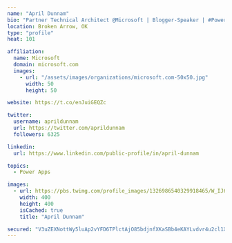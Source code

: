```yaml
---
name: "April Dunnam"
bio: "Partner Technical Architect @Microsoft | Blogger-Speaker | #PowerApps, #PowerAutomate, #Office365, #SharePoint | #WIT | #Karaoke Queen"
location: Broken Arrow, OK
type: "profile"
heat: 101

affiliation:
  name: Microsoft
  domain: microsoft.com
  images:
    - url: "/assets/images/organizations/microsoft.com-50x50.jpg"
      width: 50
      height: 50

website: https://t.co/enJuiGEQZc

twitter:
  username: aprildunnam
  url: https://twitter.com/aprildunnam
  followers: 6325

linkedin:
  url: https://www.linkedin.com/public-profile/in/april-dunnam

topics:
  - Power Apps

images:
  - url: https://pbs.twimg.com/profile_images/1326986540329918465/W_IJ6Ih2_400x400.jpg
    width: 400
    height: 400
    isCached: true
    title: "April Dunnam"

secured: "V3uZEXNottWy5luAp2vYFD6TPlctAjO85bdjnfXKaSBb4eKAYLvdvr4u2cl1XCrtAO5m4JS6ewdSpoZ0158sjGEs3ZKUP2k1TL9HEmszVYdMUL8YZFfKhg73BEkzOTYOlU7BPxQV+rX7PVyZxYEXptyd62RmyzKibRc67fW4CRnT3rXYgSnGBCN9qWFPY1aYQ09kOZI1Py6KV1kzV1kQrk1I0GWIB/ciCQrmXO/dh0i12ewsHRwMKbLSOzDLzKJQsLL62FNnTJ4qA4lSQVDihv5uRA+E5ykhE3OQevOFzdkN1bHkFqfQODaU+n2LcDaiNSIO2Gnd66qOmbM62PaFJO4jYZJiD1SDKwPp8qJzffRVSKPudKNgzF39xb9nkvyLE8qYtywBDWgMpiQPXwSz8kHjdlKMjLXrFrRrhNMS0jk=;IvsTYVu0/4ZFj01KhBHqBA=="
---
```


